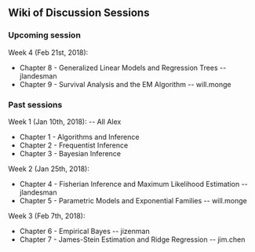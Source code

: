 ## Wiki of Discussion Sessions


### Upcoming session

Week 4 (Feb 21st, 2018):
  - Chapter 8 - Generalized Linear Models and Regression Trees  -- jlandesman
  - Chapter 9 - Survival Analysis and the EM Algorithm  -- will.monge

### Past sessions

Week 1 (Jan 10th, 2018):  -- All Alex
  - Chapter 1 - Algorithms and Inference
  - Chapter 2 - Frequentist Inference
  - Chapter 3 - Bayesian Inference

Week 2 (Jan 25th, 2018):
  - Chapter 4 - Fisherian Inference and Maximum Likelihood Estimation  -- jlandesman
  - Chapter 5 - Parametric Models and Exponential Families  -- will.monge

Week 3 (Feb 7th, 2018):
  - Chapter 6 - Empirical Bayes  -- jizenman
  - Chapter 7 - James-Stein Estimation and Ridge Regression  -- jim.chen

